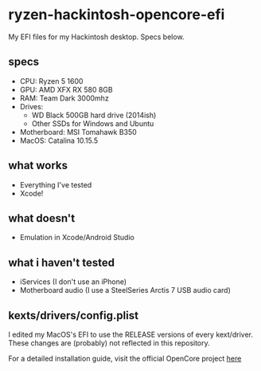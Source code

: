 # ryzen-hackintosh-opencore-efi

My EFI files for my Hackintosh desktop. Specs below.

## specs

- CPU: Ryzen 5 1600
- GPU: AMD XFX RX 580 8GB
- RAM: Team Dark 3000mhz
- Drives:
    - WD Black 500GB hard drive (2014ish)
    - Other SSDs for Windows and Ubuntu
- Motherboard: MSI Tomahawk B350
- MacOS: Catalina 10.15.5

## what works

- Everything I've tested
- Xcode!

## what doesn't

- Emulation in Xcode/Android Studio

## what i haven't tested

- iServices (I don't use an iPhone)
- Motherboard audio (I use a SteelSeries Arctis 7 USB audio card)

## kexts/drivers/config.plist

I edited my MacOS's EFI to use the RELEASE versions of every kext/driver. These changes are (probably) not reflected in this repository.

For a detailed installation guide, visit the official OpenCore project [here](https://dortania.github.io/OpenCore-Install-Guide/)

